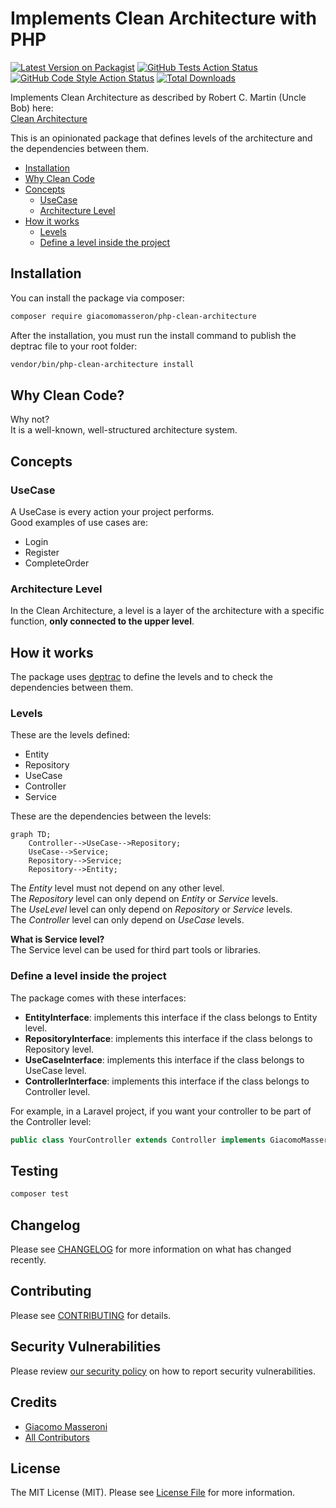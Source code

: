 # Implements Clean Architecture with PHP

[![Latest Version on Packagist](https://img.shields.io/packagist/v/giacomomasseron/php-clean-architecture.svg?style=flat-square)](https://packagist.org/packages/giacomomasseron/php-clean-architecture)
[![GitHub Tests Action Status](https://img.shields.io/github/actions/workflow/status/giacomomasseron/php-clean-architecture/run-tests.yml?branch=main&label=tests&style=flat-square)](https://github.com/giacomomasseron/php-clean-architecture/actions?query=workflow%3Arun-tests+branch%3Amain)
[![GitHub Code Style Action Status](https://img.shields.io/github/actions/workflow/status/giacomomasseron/php-clean-architecture/fix-php-code-style-issues.yml?branch=main&label=code%20style&style=flat-square)](https://github.com/giacomomasseron/php-clean-architecture/actions?query=workflow%3A"Fix+PHP+code+style+issues"+branch%3Amain)
[![Total Downloads](https://img.shields.io/packagist/dt/giacomomasseron/php-clean-architecture.svg?style=flat-square)](https://packagist.org/packages/giacomomasseron/php-clean-architecture)

Implements Clean Architecture as described by Robert C. Martin (Uncle Bob) here:    
[Clean Architecture](https://blog.cleancoder.com/uncle-bob/2012/08/13/the-clean-architecture.html)

This is an opinionated package that defines levels of the architecture and the dependencies between them.

- [Installation](#installation)
- [Why Clean Code](#Why-Clean-Code)
- [Concepts](#Concepts)
    - [UseCase](#UseCase)
    - [Architecture Level](#Architecture-Level)
- [How it works](#How-it-works)
    - [Levels](#Levels)
    - [Define a level inside the project](#Define-a-level-inside-the-project)


## Installation

You can install the package via composer:

```bash
composer require giacomomasseron/php-clean-architecture
```

After the installation, you must run the install command to publish the deptrac file to your root folder:
```bash
vendor/bin/php-clean-architecture install
```


## Why Clean Code?

Why not?  
It is a well-known, well-structured architecture system.

## Concepts

### UseCase

A UseCase is every action your project performs.  
Good examples of use cases are:
- Login
- Register
- CompleteOrder

### Architecture Level

In the Clean Architecture, a level is a layer of the architecture with a specific function, **only connected to the upper level**.

## How it works

The package uses [deptrac](https://github.com/deptrac/deptrac) to define the levels and to check the dependencies between them.  

### Levels

These are the levels defined:

- Entity
- Repository
- UseCase
- Controller
- Service

These are the dependencies between the levels:

```mermaid
graph TD;
    Controller-->UseCase-->Repository;
    UseCase-->Service;
    Repository-->Service;
    Repository-->Entity;
```

The *Entity* level must not depend on any other level.  
The *Repository* level can only depend on *Entity* or *Service* levels.  
The *UseLevel* level can only depend on *Repository* or *Service* levels.  
The *Controller* level can only depend on *UseCase* levels.

**What is Service level?**  
The Service level can be used for third part tools or libraries.

### Define a level inside the project

The package comes with these interfaces:

- **EntityInterface**: implements this interface if the class belongs to Entity level.
- **RepositoryInterface**: implements this interface if the class belongs to Repository level.
- **UseCaseInterface**: implements this interface if the class belongs to UseCase level.
- **ControllerInterface**: implements this interface if the class belongs to Controller level.

For example, in a Laravel project, if you want your controller to be part of the Controller level:

```php
public class YourController extends Controller implements GiacomoMasseroni\PHPCleanArchitecture\Contracts\ControllerInterface
```

## Testing

```bash
composer test
```

## Changelog

Please see [CHANGELOG](CHANGELOG.md) for more information on what has changed recently.

## Contributing

Please see [CONTRIBUTING](CONTRIBUTING.md) for details.

## Security Vulnerabilities

Please review [our security policy](../../security/policy) on how to report security vulnerabilities.

## Credits

- [Giacomo Masseroni](https://github.com/giacomomasseron)
- [All Contributors](../../contributors)

## License

The MIT License (MIT). Please see [License File](LICENSE.md) for more information.
